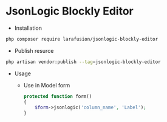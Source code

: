 JsonLogic Blockly Editor
======

* Installation
````bash
php composer require larafusion/jsonlogic-blockly-editor
````

* Publish resurce
````bash
php artisan vendor:publish --tag=jsonlogic-blockly-editor
````

* Usage

  * Use in Model form
    ````php
    protected function form()
    {
        $form->jsonlogic('column_name', 'Label');
    }
    ````
